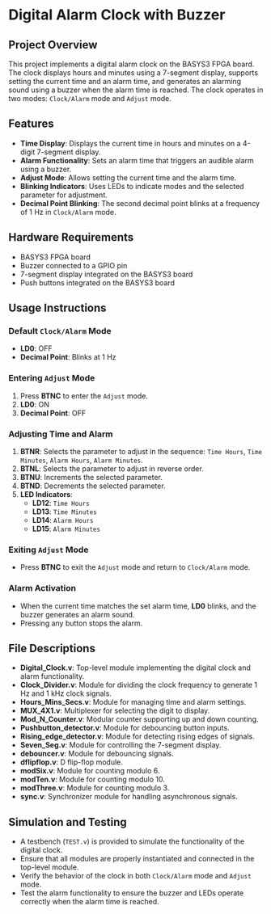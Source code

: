 # Digital Alarm Clock with Buzzer

## Project Overview
This project implements a digital alarm clock on the BASYS3 FPGA board. The clock displays hours and minutes using a 7-segment display, supports setting the current time and an alarm time, and generates an alarming sound using a buzzer when the alarm time is reached. The clock operates in two modes: `Clock/Alarm` mode and `Adjust` mode.

## Features
- **Time Display**: Displays the current time in hours and minutes on a 4-digit 7-segment display.
- **Alarm Functionality**: Sets an alarm time that triggers an audible alarm using a buzzer.
- **Adjust Mode**: Allows setting the current time and the alarm time.
- **Blinking Indicators**: Uses LEDs to indicate modes and the selected parameter for adjustment.
- **Decimal Point Blinking**: The second decimal point blinks at a frequency of 1 Hz in `Clock/Alarm` mode.

## Hardware Requirements
- BASYS3 FPGA board
- Buzzer connected to a GPIO pin
- 7-segment display integrated on the BASYS3 board
- Push buttons integrated on the BASYS3 board

## Usage Instructions

### Default `Clock/Alarm` Mode
- **LD0**: OFF
- **Decimal Point**: Blinks at 1 Hz

### Entering `Adjust` Mode
1. Press **BTNC** to enter the `Adjust` mode.
2. **LD0**: ON
3. **Decimal Point**: OFF

### Adjusting Time and Alarm
1. **BTNR**: Selects the parameter to adjust in the sequence: `Time Hours`, `Time Minutes`, `Alarm Hours`, `Alarm Minutes`.
2. **BTNL**: Selects the parameter to adjust in reverse order.
3. **BTNU**: Increments the selected parameter.
4. **BTND**: Decrements the selected parameter.
5. **LED Indicators**:
   - **LD12**: `Time Hours`
   - **LD13**: `Time Minutes`
   - **LD14**: `Alarm Hours`
   - **LD15**: `Alarm Minutes`

### Exiting `Adjust` Mode
- Press **BTNC** to exit the `Adjust` mode and return to `Clock/Alarm` mode.

### Alarm Activation
- When the current time matches the set alarm time, **LD0** blinks, and the buzzer generates an alarm sound.
- Pressing any button stops the alarm.

## File Descriptions
- **Digital_Clock.v**: Top-level module implementing the digital clock and alarm functionality.
- **Clock_Divider.v**: Module for dividing the clock frequency to generate 1 Hz and 1 kHz clock signals.
- **Hours_Mins_Secs.v**: Module for managing time and alarm settings.
- **MUX_4X1.v**: Multiplexer for selecting the digit to display.
- **Mod_N_Counter.v**: Modular counter supporting up and down counting.
- **Pushbutton_detector.v**: Module for debouncing button inputs.
- **Rising_edge_detector.v**: Module for detecting rising edges of signals.
- **Seven_Seg.v**: Module for controlling the 7-segment display.
- **debouncer.v**: Module for debouncing signals.
- **dflipflop.v**: D flip-flop module.
- **modSix.v**: Module for counting modulo 6.
- **modTen.v**: Module for counting modulo 10.
- **modThree.v**: Module for counting modulo 3.
- **sync.v**: Synchronizer module for handling asynchronous signals.

## Simulation and Testing
- A testbench (`TEST.v`) is provided to simulate the functionality of the digital clock.
- Ensure that all modules are properly instantiated and connected in the top-level module.
- Verify the behavior of the clock in both `Clock/Alarm` mode and `Adjust` mode.
- Test the alarm functionality to ensure the buzzer and LEDs operate correctly when the alarm time is reached.

